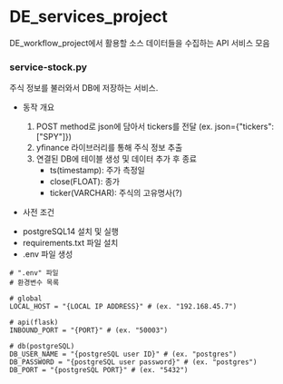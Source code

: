 # DE_services_project
DE_workflow_project에서 활용할 소스 데이터들을 수집하는 API 서비스 모음

### service-stock.py
 주식 정보를 불러와서 DB에 저장하는 서비스. 

* 동작 개요
    1. POST method로 json에 담아서 tickers를 전달 (ex. json={"tickers":\["SPY"\]})
    2. yfinance 라이브러리를 통해 주식 정보 추출
    3. 연결된 DB에 테이블 생성 및 데이터 추가 후 종료
        - ts(timestamp): 주가 측정일
        - close(FLOAT): 종가
        - ticker(VARCHAR): 주식의 고유명사(?)


* 사전 조건
 - postgreSQL14 설치 및 실행
 - requirements.txt 파일 설치
 - .env 파일 생성
<pre><code># ".env" 파일 
# 환경변수 목록

# global
LOCAL_HOST = "{LOCAL IP ADDRESS}" # (ex. "192.168.45.7")

# api(flask)
INBOUND_PORT = "{PORT}" # (ex. "50003")

# db(postgreSQL)
DB_USER_NAME = "{postgreSQL user ID}" # (ex. "postgres")
DB_PASSWORD = "{postgreSQL user password}" # (ex. "postgres")
DB_PORT = "{postgreSQL PORT}" # (ex. "5432")
</code></pre>
